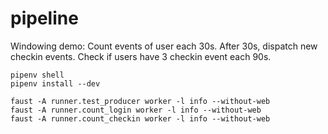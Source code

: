 # pipeline


Windowing demo:
Count events of user each 30s.
After 30s, dispatch new checkin events.
Check if users have 3 checkin event each 90s.

```
pipenv shell
pipenv install --dev
```

```
faust -A runner.test_producer worker -l info --without-web
faust -A runner.count_login worker -l info --without-web
faust -A runner.count_checkin worker -l info --without-web
```
